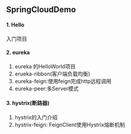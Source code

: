 
## SpringCloudDemo ##

#### 1. Hello ####
入门项目


#### 2. eureka ####

1. eureka 的HelloWorld项目
2. erueka-ribbon(客户端负载均衡)
3. eureka-feign:使用feign完成http远程调用
4. eureka-peer:多Server模式



#### 3. hystrix(断路器) ####

1. hystrix的入门介绍
2. hystrix-feign: FeignClient使用Hystrix熔断机制


